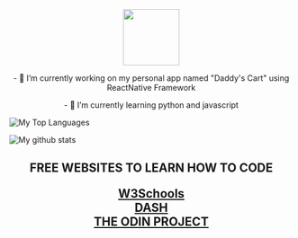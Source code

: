 

<!--
**victorcharl/victorcharl** is a ✨ _special_ ✨ repository because its `README.md` (this file) appears on your GitHub profile.
-->
<div align="center">
  <img src="https://media.giphy.com/media/jdPMeyv9rn0hZHh8n9/giphy.gif" width="100"/>
</div>

<p align="center">- 🔭 I’m currently working on my personal app named "Daddy's Cart" using ReactNative Framework</p>
<p align="center">- 🌱 I’m currently learning python and javascript</p>

![My Top Languages](https://github-readme-stats.vercel.app/api/top-langs/?username=victorcharl&theme=radical&layout=compact)

![My github stats](https://github-readme-stats.vercel.app/api?username=victorcharl&count_private=true&show_icons=true&theme=radical&hide_rank=false)
  
 
<h2 align = "center" >FREE WEBSITES TO LEARN HOW TO CODE</h>

<!-- SYNTAX ![alt text] (url)
-->
[W3Schools](https://www.w3schools.com/) <br/>
[DASH](https://dash.generalassemb.ly/) </br>
[THE ODIN PROJECT](https://www.theodinproject.com/)

